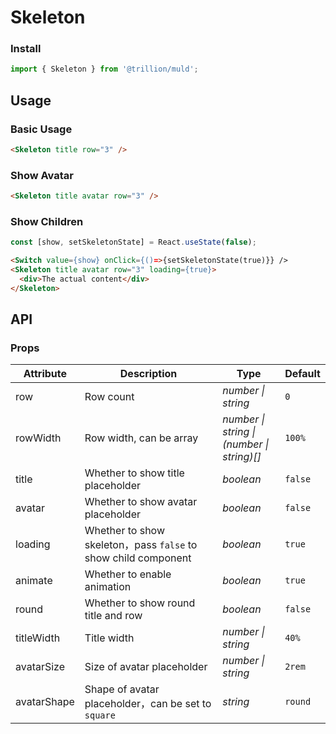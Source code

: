 # Skeleton

### Install

```js
import { Skeleton } from '@trillion/muld';
```

## Usage

### Basic Usage

```html
<Skeleton title row="3" />
```

### Show Avatar

```html
<Skeleton title avatar row="3" />
```

### Show Children

```js
const [show, setSkeletonState] = React.useState(false);
```

```html
<Switch value={show} onClick={()=>{setSkeletonState(true)}} />
<Skeleton title avatar row="3" loading={true}>
  <div>The actual content</div>
</Skeleton>
```

## API

### Props

| Attribute | Description | Type | Default |
| --- | --- | --- | --- |
| row | Row count | _number \| string_ | `0` |
| rowWidth | Row width, can be array | _number \| string \|<br>(number \| string)[]_ | `100%` |
| title | Whether to show title placeholder | _boolean_ | `false` |
| avatar | Whether to show avatar placeholder | _boolean_ | `false` |
| loading | Whether to show skeleton，pass `false` to show child component | _boolean_ | `true` |
| animate | Whether to enable animation | _boolean_ | `true` |
| round  | Whether to show round title and row | _boolean_ | `false` |
| titleWidth | Title width | _number \| string_ | `40%` |
| avatarSize | Size of avatar placeholder | _number \| string_ | `2rem` |
| avatarShape | Shape of avatar placeholder，can be set to `square` | _string_ | `round` |
